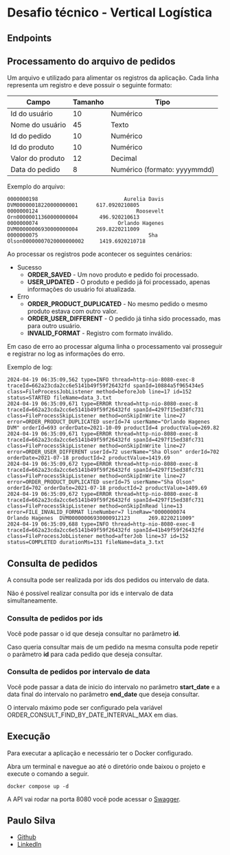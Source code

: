 # Desafio técnico - Vertical Logística

## Endpoints

## Processamento do arquivo de pedidos
Um arquivo e utilizado para alimentar os registros da aplicação.
Cada linha representa um registro e deve possuir o seguinte formato:

| Campo            | Tamanho | Tipo                         |
|------------------|---------|------------------------------|
| Id do usuário    | 10      | Numérico                     |
| Nome do usuário  | 45      | Texto                        |
| Id do pedido     | 10      | Numérico                     |
| Id do produto    | 10      | Numérico                     |
| Valor do produto | 12      | Decimal                      |
| Data do pedido   | 8       | Numérico (formato: yyyymmdd) |

Exemplo do arquivo:
```plain
0000000198                            Aurelia Davis DVM00000018220000000001      617.0920210805
0000000124                                Roosevelt Orn00000011360000000004       496.920210613
0000000074                          Orlando Hagenes DVM00000006930000000004      269.8220211009
0000000075                                    Sha Olson00000007020000000002     1419.6920210718
```

Ao processar os registros pode acontecer os seguintes cenários:

- Sucesso
  - **ORDER_SAVED** - Um novo produto e pedido foi processado.
  - **USER_UPDATED** - O produto e pedido já foi processado, apenas informações do usuário foi atualizada.
- Erro
  - **ORDER_PRODUCT_DUPLICATED** - No mesmo pedido o mesmo produto estava com outro valor.
  - **ORDER_USER_DIFFERENT** - O pedido já tinha sido processado, mas para outro usuário.
  - **INVALID_FORMAT** - Registro com formato inválido.

Em caso de erro ao processar alguma linha o processamento vai prosseguir e registrar no log as informações do erro.

Exemplo de log:
```log
2024-04-19 06:35:09,562 type=INFO thread=http-nio-8080-exec-8 traceId=662a23cda2cc6e5141b49f59f26432fd spanId=10884a5f965434e5 class=FileProcessJobListener method=beforeJob line=17 id=152 status=STARTED fileName=data_3.txt
2024-04-19 06:35:09,671 type=ERROR thread=http-nio-8080-exec-8 traceId=662a23cda2cc6e5141b49f59f26432fd spanId=4297f15ed38fc731 class=FileProcessSkipListener method=onSkipInWrite line=27 error=ORDER_PRODUCT_DUPLICATED userId=74 userName="Orlando Hagenes DVM" orderId=693 orderDate=2021-10-09 productId=4 productValue=269.82
2024-04-19 06:35:09,671 type=ERROR thread=http-nio-8080-exec-8 traceId=662a23cda2cc6e5141b49f59f26432fd spanId=4297f15ed38fc731 class=FileProcessSkipListener method=onSkipInWrite line=27 error=ORDER_USER_DIFFERENT userId=72 userName="Sha Olson" orderId=702 orderDate=2021-07-18 productId=2 productValue=1419.69
2024-04-19 06:35:09,672 type=ERROR thread=http-nio-8080-exec-8 traceId=662a23cda2cc6e5141b49f59f26432fd spanId=4297f15ed38fc731 class=FileProcessSkipListener method=onSkipInWrite line=27 error=ORDER_PRODUCT_DUPLICATED userId=75 userName="Sha Olson" orderId=702 orderDate=2021-07-18 productId=2 productValue=1409.69
2024-04-19 06:35:09,672 type=ERROR thread=http-nio-8080-exec-8 traceId=662a23cda2cc6e5141b49f59f26432fd spanId=4297f15ed38fc731 class=FileProcessSkipListener method=onSkipInRead line=13 error=FILE_INVALID_FORMAT lineNumber=7 lineRaw="0000000074                          Orlando Hagenes  DVM00000006930000912123      269.8220211009"
2024-04-19 06:35:09,688 type=INFO thread=http-nio-8080-exec-8 traceId=662a23cda2cc6e5141b49f59f26432fd spanId=41b49f59f26432fd class=FileProcessJobListener method=afterJob line=37 id=152 status=COMPLETED durationMs=131 fileName=data_3.txt
```

## Consulta de pedidos
A consulta pode ser realizada por ids dos pedidos ou intervalo de data.

Não é possível realizar consulta por ids e intervalo de data simultaneamente.

### Consulta de pedidos por ids
Você pode passar o id que deseja consultar no parâmetro **id**.

Caso queria consultar mais de um pedido na mesma consulta pode repetir o parâmetro **id** para cada pedido que deseja consultar.

### Consulta de pedidos por intervalo de data
Você pode passar a data de inicio do intervalo no parâmetro **start_date** e a data final do intervalo no parâmetro **end_date** que deseja consultar.

O intervalo máximo pode ser configurado pela variável ORDER_CONSULT_FIND_BY_DATE_INTERVAL_MAX em dias.

## Execução

Para executar a aplicação e necessário ter o Docker configurado.

Abra um terminal e navegue ao até o diretório onde baixou o projeto e execute o comando a seguir.

```shell
docker compose up -d
```

A API vai rodar na porta 8080 você pode acessar o [Swagger](http://localhost:8080/swagger-ui/index.html).

## Paulo Silva

- [Github](https://github.com/gui9394)
- [LinkedIn](https://www.linkedin.com/in/gui9394)
